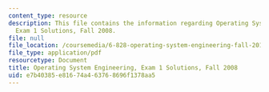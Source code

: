 ```yaml
---
content_type: resource
description: This file contains the information regarding Operating System Engineering,
  Exam 1 Solutions, Fall 2008.
file: null
file_location: /coursemedia/6-828-operating-system-engineering-fall-2012/e7b40385e81674a463768696f1378aa5_MIT6_828F12_q08_1_sol.pdf
file_type: application/pdf
resourcetype: Document
title: Operating System Engineering, Exam 1 Solutions, Fall 2008
uid: e7b40385-e816-74a4-6376-8696f1378aa5
---
```

